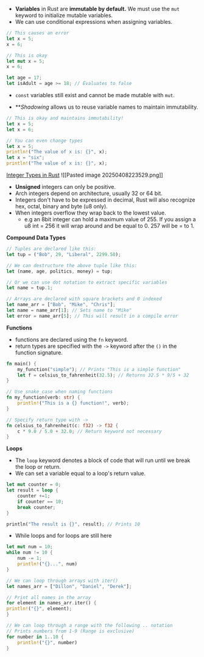 * **Variables** in Rust are **immutable by default.** We must use the `mut` keyword to initialize mutable variables.
* We can use conditional expressions when assigning variables.
```rust
// This causes an error
let x = 5;
x = 6;

// This is okay
let mut x = 5;
x = 6;

let age = 17;
let isAdult = age >= 18; // Evaluates to false
```

* `const` variables still exist and cannot be made mutable with `mut`.

* ***Shadowing* allows us to reuse variable names to maintain immutability.
```rust
// This is okay and maintains immutability!
let x = 5;
let x = 6;

// You can even change types
let x = 5;
println!("The value of x is: {}", x);
let x = "six";
println!("The value of x is: {}", x);
```

<u>Integer Types in Rust</u>
![[Pasted image 20250408223529.png]]
* **Unsigned** integers can only be positive.
* Arch integers depend on architecture, usually 32 or 64 bit.
* Integers don't have to be expressed in decimal, Rust will also recognize hex, octal, binary and byte (u8 only).
* When integers overflow they wrap back to the lowest value.
	* e.g an 8bit integer can hold a maximum value of 255. If you assign a u8 int = 256 it will wrap around and be equal to 0. 257 will be = to 1.

**Compound Data Types**
```rust
// Tuples are declared like this:
let tup = ("Bob", 29, "Liberal", 2299.50);

// We can destructure the above tuple like this:
let (name, age, politics, money) = tup;

// Or we can use dot notation to extract specific variables
let name = tup.1;

// Arrays are declared with square brackets and 0 indexed
let name_arr = ["Bob", "Mike", "Chris"];
let name = name_arr[1]; // Sets name to "Mike"
let error = name_arr[5]; // This will result in a compile error

```

**Functions**
* functions are declared using the `fn` keyword.
* return types are specified with the `->` keyword after the `()` in the function signature.
```rust
fn main() {
	my_function("simple"); // Prints "This is a simple function"
	let f = celsius_to_fahrenheit(32.5); // Returns 32.5 * 9/5 + 32
}

// Use snake_case when naming functions
fn my_function(verb: str) {
	println!("This is a {} function!", verb);
}

// Specify return type with ->
fn celsius_to_fahrenheit(c: f32) -> f32 {
	c * 9.0 / 5.0 + 32.0; // Return keyword not necessary
}
```

**Loops**
* The `loop` keyword denotes a block of code that will run until we break the loop or return.
* We can set a variable equal to a loop's return value.
```rust
let mut counter = 0;
let result = loop {
	counter +=1;
	if counter == 10;
	break counter;
}

println("The result is {}", result); // Prints 10
```

* While loops and for loops are still here
```rust
let mut num = 10;
while num != 10 {
	num -= 1;
	println!("{}...", num)
}

// We can loop through arrays with iter()
let names_arr = ["Dillon", "Daniel", "Derek"];

// Print all names in the array
for element in names_arr.iter() {
println!("{}", element);
}

// We can loop through a range with the following .. notation
// Prints numbers from 1-9 (Range is exclusive)
for number in 1..10 {
	println!("{}", number)
}
```